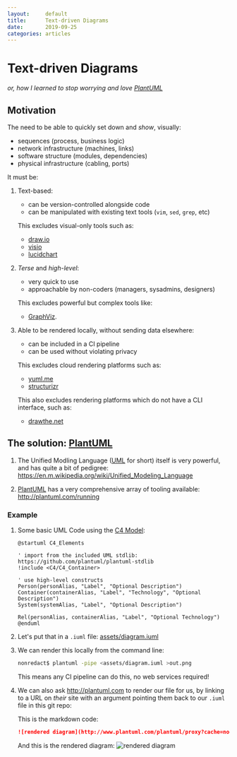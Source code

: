 ```yaml
---
layout:		default
title:		Text-driven Diagrams
date:		2019-09-25
categories: articles
---
```


# Text-driven Diagrams

*or, how I learned to stop worrying and love [PlantUML]*

## Motivation

The need to be able to quickly set down and *show*, visually:

- sequences (process, business logic)
- network infrastructure (machines, links)
- software structure (modules, dependencies)
- physical infrastructure (cabling, ports)

It must be:

1. Text-based:
    - can be version-controlled alongside code
    - can be manipulated with existing text tools (`vim`, `sed`, `grep`, etc)

    This excludes visual-only tools such as:
    - [draw.io](https://www.draw.io/)
    - [visio](https://products.office.com/en-ww/visio)
    - [lucidchart](https://www.lucidchart.com)

1. *Terse* and *high-level*:
    - very quick to use
    - approachable by non-coders (managers, sysadmins, designers)

    This excludes powerful but complex tools like:
    - [GraphViz](https://graphviz.org/).

1. Able to be rendered locally, without sending data elsewhere:
    - can be included in a CI pipeline
    - can be used without violating privacy

    This excludes cloud rendering platforms such as:
    - [yuml.me](https://yuml.me/)
    - [structurizr](https://structurizr.com/)

    This also excludes rendering platforms which do not have a CLI
    interface, such as:
    - [drawthe.net](https://github.com/cidrblock/drawthe.net)

## The solution: [PlantUML]

1. The Unified Modling Language ([UML] for short) itself is very powerful,
and has quite a bit of pedigree:
<https://en.m.wikipedia.org/wiki/Unified_Modeling_Language>

2. [PlantUML] has a very comprehensive array of tooling available:
<http://plantuml.com/running>

### Example

1. Some basic UML Code using the [C4 Model](https://c4model.com/):
    ```uml
    @startuml C4_Elements

    ' import from the included UML stdlib: https://github.com/plantuml/plantuml-stdlib
    !include <C4/C4_Container>

    ' use high-level constructs
    Person(personAlias, "Label", "Optional Description")
    Container(containerAlias, "Label", "Technology", "Optional Description")
    System(systemAlias, "Label", "Optional Description")

    Rel(personAlias, containerAlias, "Label", "Optional Technology")
    @enduml
    ```

1. Let's put that in a `.iuml` file: [assets/diagram.iuml](../assets/diagram.iuml)

1. We can render this locally from the command line:
    ```bash
    nonredact$ plantuml -pipe <assets/diagram.iuml >out.png
    ```

    This means any CI pipeline can do this, no web services required!

1. We can also ask <http://plantuml.com> to render our file for us,
by linking to a URL on *their* site with an argument pointing them back
to our `.iuml` file in this git repo:

    This is the markdown code:
    ```markdown
    ![rendered diagram](http://www.plantuml.com/plantuml/proxy?cache=no&src=https://raw.github.com/siriobalmelli/nonredact/master/assets/diagram.iuml)
    ```

    And this is the rendered diagram:
    ![rendered diagram](http://www.plantuml.com/plantuml/proxy?cache=no&src=https://raw.github.com/siriobalmelli/nonredact/master/assets/diagram.iuml)

[UML]: http://uml.org/
[PlantUML]: http://plantuml.com/
